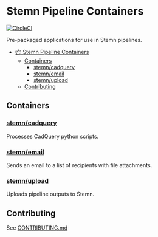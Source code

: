 # Stemn Pipeline Containers
[![CircleCI](https://circleci.com/gh/stemn/stemn-pipeline-containers/tree/master.svg?style=svg&circle-token=882a992e43cc79230b4c60a7f065e293f08451f2)](https://circleci.com/gh/stemn/stemn-pipeline-containers/tree/master)

Pre-packaged applications for use in Stemn pipelines.

- [📦 Stemn Pipeline Containers](#%F0%9F%93%A6-stemn-pipeline-containers)
    - [Containers](#containers)
        - [stemn/cadquery](#stemncadquery)
        - [stemn/email](#stemnemail)
        - [stemn/upload](#stemnupload)
    - [Contributing](#contributing)

## Containers

### [stemn/cadquery](cadquery)

Processes CadQuery python scripts.

### [stemn/email](email)

Sends an email to a list of recipients with file attachments.

### [stemn/upload](upload)

Uploads pipeline outputs to Stemn.

## Contributing

See [CONTRIBUTING.md](CONTRIBUTING.md)
